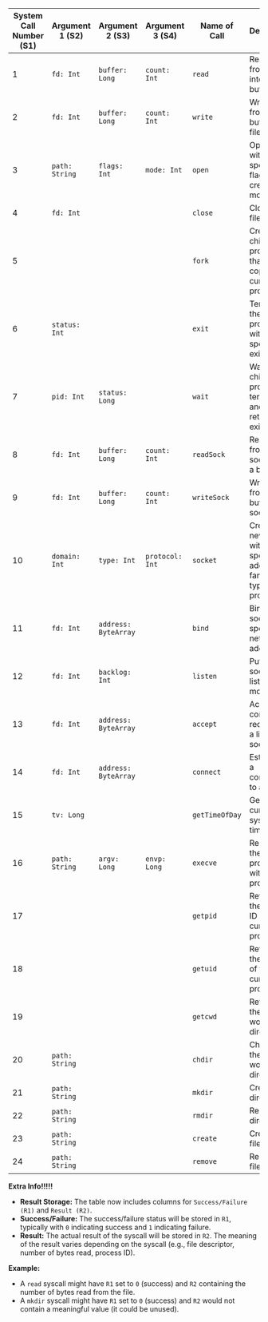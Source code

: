 | System Call Number (S1) | Argument 1 (S2) | Argument 2 (S3)      | Argument 3 (S4) | Name of Call   | Description                                                                 | Result (R2)                           |
|-------------------------|-----------------|----------------------|-----------------|----------------|-----------------------------------------------------------------------------|---------------------------------------|
| 1                       | `fd: Int`       | `buffer: Long`       | `count: Int`    | `read`         | Reads data from a file into a buffer.                                       | `Number of bytes read`                |
| 2                       | `fd: Int`       | `buffer: Long`       | `count: Int`    | `write`        | Writes data from a buffer to a file.                                        | `Number of bytes written`             |
| 3                       | `path: String`  | `flags: Int`         | `mode: Int`     | `open`         | Opens a file with specified flags and creation mode.                        | `File descriptor`                     |
| 4                       | `fd: Int`       |                      |                 | `close`        | Closes a file.                                                              |                                       |
| 5                       |                 |                      |                 | `fork`         | Creates a child process that is a copy of the current process.              | `Process ID of the child process`     |
| 6                       | `status: Int`   |                      |                 | `exit`         | Terminates the current process with the specified exit status.              |                                       |
| 7                       | `pid: Int`      | `status: Long`       |                 | `wait`         | Waits for a child process to terminate and retrieves its exit status.       | `Exit status of the child process`    |
| 8                       | `fd: Int`       | `buffer: Long`       | `count: Int`    | `readSock`     | Reads data from a socket into a buffer.                                     | `Number of bytes read`                |
| 9                       | `fd: Int`       | `buffer: Long`       | `count: Int`    | `writeSock`    | Writes data from a buffer to a socket.                                      | `Number of bytes written`             |
| 10                      | `domain: Int`   | `type: Int`          | `protocol: Int` | `socket`       | Creates a new socket with the specified address family, type, and protocol. | `Socket descriptor`                   |
| 11                      | `fd: Int`       | `address: ByteArray` |                 | `bind`         | Binds a socket to a specific network address.                               |                                       |
| 12                      | `fd: Int`       | `backlog: Int`       |                 | `listen`       | Puts a socket into listening mode.                                          |                                       |
| 13                      | `fd: Int`       | `address: ByteArray` |                 | `accept`       | Accepts a connection request on a listening socket.                         | `Socket descriptor of the connection` |
| 14                      | `fd: Int`       | `address: ByteArray` |                 | `connect`      | Establishes a connection to a socket.                                       |                                       |
| 15                      | `tv: Long`      |                      |                 | `getTimeOfDay` | Gets the current system time.                                               | `System time`                         |
| 16                      | `path: String`  | `argv: Long`         | `envp: Long`    | `execve`       | Replaces the current process with a new program.                            |                                       |
| 17                      |                 |                      |                 | `getpid`       | Retrieves the process ID of the current process.                            | `Process ID`                          |
| 18                      |                 |                      |                 | `getuid`       | Retrieves the user ID of the current process.                               | `User ID`                             |
| 19                      |                 |                      |                 | `getcwd`       | Retrieves the current working directory.                                    | `Current working directory`           |
| 20                      | `path: String`  |                      |                 | `chdir`        | Changes the current working directory.                                      |                                       |
| 21                      | `path: String`  |                      |                 | `mkdir`        | Creates a directory.                                                        |                                       |
| 22                      | `path: String`  |                      |                 | `rmdir`        | Removes a directory.                                                        |                                       |
| 23                      | `path: String`  |                      |                 | `create`       | Creates a file.                                                             | `File descriptor`                     |
| 24                      | `path: String`  |                      |                 | `remove`       | Removes a file.                                                             |                                       |

**Extra Info!!!!!**

* **Result Storage:** The table now includes columns for `Success/Failure (R1)` and `Result (R2)`.
* **Success/Failure:** The success/failure status will be stored in `R1`, typically with `0` indicating success and `1`
  indicating failure.
* **Result:** The actual result of the syscall will be stored in `R2`. The meaning of the result varies depending on the
  syscall (e.g., file descriptor, number of bytes read, process ID).

**Example:**

* A `read` syscall might have `R1` set to `0` (success) and `R2` containing the number of bytes read from the file.
* A `mkdir` syscall might have `R1` set to `0` (success) and `R2` would not contain a meaningful value (it could be
  unused). 
